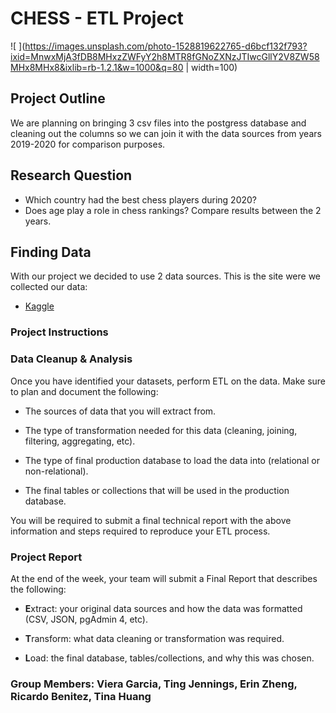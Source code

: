 # CHESS - ETL Project
![ ](https://images.unsplash.com/photo-1528819622765-d6bcf132f793?ixid=MnwxMjA3fDB8MHxzZWFyY2h8MTR8fGNoZXNzJTIwcGllY2V8ZW58MHx8MHx8&ixlib=rb-1.2.1&w=1000&q=80 | width=100)
## Project Outline
We are planning on bringing 3 csv files into the postgress database and cleaning out the columns so we can join it with the data sources from years 2019-2020 for comparison purposes. 

## Research Question
* Which country had the best chess players during 2020? 
* Does age play a role in chess rankings? Compare results between the 2 years.  

## Finding Data

With our project we decided to use 2 data sources. This is the site were we collected our data:

* [Kaggle](https://www.kaggle.com/rohanrao/chess-fide-ratings)

### Project Instructions
### Data Cleanup & Analysis

Once you have identified your datasets, perform ETL on the data. Make sure to plan and document the following:

* The sources of data that you will extract from.

* The type of transformation needed for this data (cleaning, joining, filtering, aggregating, etc).

* The type of final production database to load the data into (relational or non-relational).

* The final tables or collections that will be used in the production database.

You will be required to submit a final technical report with the above information and steps required to reproduce your ETL process.

### Project Report

At the end of the week, your team will submit a Final Report that describes the following:

* **E**xtract: your original data sources and how the data was formatted (CSV, JSON, pgAdmin 4, etc).

* **T**ransform: what data cleaning or transformation was required.

* **L**oad: the final database, tables/collections, and why this was chosen.

### Group Members: Viera Garcia, Ting Jennings, Erin Zheng, Ricardo Benitez, Tina Huang

